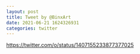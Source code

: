 ```yaml
--- 
layout: post 
title: Tweet by @BinxArt 
date: 2021-06-21 1624326931 
categories: twitter 
--- 
```

https://twitter.com/o/status/1407155233877377025